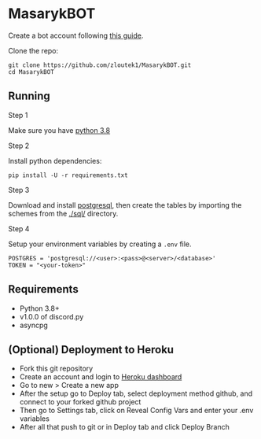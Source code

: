 # MasarykBOT

Create a bot account following [this guide](https://discordpy.readthedocs.io/en/latest/discord.html).

Clone the repo:
```
git clone https://github.com/zloutek1/MasarykBOT.git
cd MasarykBOT
```



## Running

Step 1

Make sure you have [python 3.8](https://www.python.org/downloads/)



Step 2

Install python dependencies:

```
pip install -U -r requirements.txt
```



Step 3

Download and install [postgresql](https://www.postgresql.org/download/), then create the tables by importing the schemes from the [./sql/](sql/) directory.



Step 4

Setup your environment variables by creating a `.env` file.

```
POSTGRES = 'postgresql://<user>:<pass>@<server>/<database>'
TOKEN = "<your-token>"
```



## Requirements

- Python 3.8+
- v1.0.0 of discord.py
- asyncpg



## (Optional) Deployment to Heroku

- Fork this git repository
- Create an account and login to [Heroku dashboard](https://dashboard.heroku.com/apps)
- Go to new > Create a new app
- After the setup go to Deploy tab, select deployment method github, and connect to your forked github project
- Then go to Settings tab, click on Reveal Config Vars and enter your .env variables
- After all that push to git or in Deploy tab and click Deploy Branch

